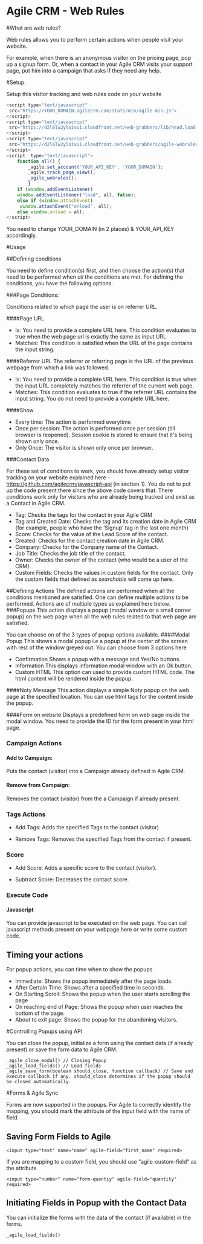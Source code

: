 Agile CRM - Web Rules
===================
#What are web rules?

Web rules allows you to perform certain actions when people visit your website. 

For example, when there is an anonymous visitor on the pricing page, pop up a signup form. Or, when a contact in your Agile CRM visits your support page, put him into a campaign that asks if they need any help.

#Setup.

Setup this visitor tracking and web rules code on your website 

```javascript
<script type="text/javascript"
 src="https://YOUR_DOMAIN.agilecrm.com/stats/min/agile-min.js"> 
</script>
<script type="text/javascript"
 src="https://d2l6lw2yloivu1.cloudfront.net/web-grabbers/lib/head.load.min.js">
</script> 
<script type="text/javascript"
 src="https://d2l6lw2yloivu1.cloudfront.net/web-grabbers/agile-webrules.js">
</script>
<script  type="text/javascript">
    function all() {
        _agile.set_account('YOUR_API_KEY', 'YOUR_DOMAIN');
        _agile.track_page_view();
        _agile_webrules();
        }
    if (window.addEventListener) 
    window.addEventListener("load", all, false);
    else if (window.attachEvent)
     window.attachEvent("onload", all);
    else window.onload = all;
</script>
```
You need to change  YOUR_DOMAIN (in 2 places) & YOUR_API_KEY accordingly. 



#Usage

##Defining conditions

You need to define condition(s) first, and then choose the action(s) that need to be performed when *all* the conditions are met. 
For defining the conditions, you have the following options.

###Page Conditions:

Conditions related to which page the user is on referrer URL.

####Page URL
- Is: You need to provide a complete URL here. This condition evaluates to true when the web page url is exactly the same as input URL
- Matches: This condition is satisfied when the URL of the page contains the input string.

####Referrer URL
The referrer or referring page is the URL of the previous webpage from which a link was followed.
- Is: You need to provide a complete URL here. This condition is true when the input URL completely matches the referrer of the current web page.
- Matches: This condition evaluates to true if the referrer URL contains the input string. You do not need to provide a complete URL here. 

####Show
- Every time: The action is performed everytime
- Once per session: The action is performed once per session (till browser is reopened). Session cookie is stored to ensure that it's being shown only once. 
- Only Once: The visitor is shown only once per browser.

###Contact Data

For these set of conditions to work, you should have already setup visitor tracking on your website explained here - https://github.com/agilecrm/javascript-api (in section 1). You do not to put up the code present there since the above code covers that.
There conditions work only for visitors who are already being tracked and exist as a Contact in Agile CRM.
- Tag:
Checks the tags for the contact in your Agile CRM
- Tag and Created Date:
Checks the tag and its creation date in Agile CRM (for example, people who have the ‘Signup’ tag in the last one month)
- Score:
Checks for the value of the Lead Score of the contact.
- Created: 
Checks for the contact creation date in Agile CRM. 
- Company: 
Checks for the Company name of the Contact.
- Job Title: 
Checks the job title of the contact.
- Owner: 
Checks the owner of the contact (who would be a user of the CRM).
- Custom Fields: 
Checks the values in custom fields for the contact. Only the custom fields that defined as *searchable* will come up here.

##Defining Actions
The defined actions are performed when all the conditions mentioned are satisfied. One can define multiple actions to be performed.
Actions are of multiple types as explained here below.
###Popups
This action displays a popup (modal window or a small corner popup) on the web page when all the web rules related to that web page are satisfied.

You can choose on of the 3 types of popup options available.
####Modal Popup
This shows a modal popup i.e a popup at the center of the screen with rest of the window greyed out. 
You can choose from 3 options here
- Confirmation
Shows a popup with a message and Yes/No buttons.
- Information
This displays information modal window with an Ok button.
- Custom HTML
This option can used to provide custom HTML code. The html content will be rendered inside the popup.

####Noty Message
This action displays a simple Noty popup on the web page at the specified location. You can use html tags for the content inside the popup.

####Form on website
Displays a predefined form on web page inside the modal window. You need to provide the ID for the form present in your html page.

### Campaign Actions

#### Add to Campaign:
Puts the contact (visitor) into a Campaign already defined in Agile CRM.

#### Remove from Campaign: 
Removes the contact (visitor) from the a Campaign if already present.

### Tags Actions

- Add Tags:  Adds the specified Tags to the contact (visitor)

- Remove Tags: Removes the specified Tags from the contact if present.

### Score

- Add Score: Adds a specific score to the contact (visitor).

- Subtract Score: Decreases the contact score.

### Execute Code

#### Javascript
You can provide javascript to be executed on the web page.  You can call javascript methods present on your webpage here or write some custom code.

## Timing your actions
For popup actions, you can time when to show the popups 
- Immediate: Shows the popup immediately after the page loads.
- After Certain Time: Shows after a specified time in seconds.
- On Starting Scroll: Shows the popup when the user starts scrolling the page
- On reaching end of Page: Shows the popup when user reaches the bottom of the page.
- About to exit page: Shows the popup for the abandoning visitors.


#Controlling Popups using API

You can close the popup, initialize a form using the contact data (if already present) or save the form data to Agile CRM.

```
_agile_close_modal() // Closing Popup
_agile_load_fields() // Load fields
_agile_save_form(boolean should_close, function callback) // Save and execute callback if any. should_close determines if the popup should be closed automatically.
```

#Forms & Agile Sync

Forms are now supported in the popups. For Agile to correctly identify the mapping, you should mark the attribute of the input field with the name of field.


## Saving Form Fields to Agile
```
<input type="text" name="name" agile-field="first_name" required>
```

If you are mapping to a custom field, you should use "agile-custom-field" as the attribute
```
<input type="number" name="form-quantiy" agile-field="quantity" required>
```

## Initiating Fields in Popup with the Contact Data

You can initialize the forms with the data of the contact (if available) in the forms.

```
_agile_load_fields() 
```
